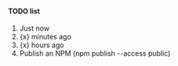 #### TODO list
1. Just now
2. {x} minutes ago
3. {x} hours ago
4. Publish an NPM (npm publish --access public)